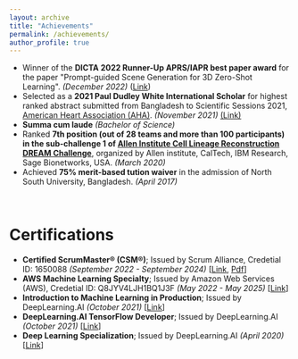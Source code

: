 ```yaml
---
layout: archive
title: "Achievements"
permalink: /achievements/
author_profile: true
---
```


* Winner of the **DICTA 2022 Runner-Up APRS/IAPR best paper award** for the paper "Prompt-guided Scene Generation for 3D Zero-Shot Learning". _(December 2022)_ ([Link](https://drive.google.com/file/d/1c7AIkstjUsfoz2a3FVsCKJ0Vh1cMTMOI/view?usp=share_link))  
* Selected as a **2021 Paul Dudley White International Scholar** for highest ranked abstract submitted from Bangladesh to Scientific Sessions 2021, [American Heart Association (AHA)](https://www.heart.org/). _(November 2021)_ [(Link)](https://drive.google.com/file/d/18mgQ6CuDwXOMJnBTdxjXsidCg1aVJ8WX/view?usp=sharing)
* **Summa cum laude** _(Bachelor of Science)_
* Ranked **7th position (out of 28 teams and more than 100 participants) in the sub-challenge 1 of [Allen Institute Cell Lineage Reconstruction DREAM Challenge](https://www.synapse.org/#!Synapse:syn20692755/wiki/597060)**, organized by Allen institute, CalTech, IBM Research, Sage Bionetworks, USA. _(March 2020)_
* Achieved **75% merit-based tution waiver** in the admission of North South University, Bangladesh. _(April 2017)_  
<br />

# Certifications

* **Certified ScrumMaster® (CSM®)**; Issued by Scrum Alliance, Credetial ID: 1650088 _(September 2022 - September 2024)_  [[Link](https://bcert.me/shkyedjlv), [Pdf](https://drive.google.com/file/d/1xgVidjSO5hpNJkESF6PwMj_eg3sUOHVw/view?usp=share_link)]
* **AWS Machine Learning Specialty**; Issued by Amazon Web Services (AWS), Credetial ID: Q8JYV4LJH1BQ1J3F _(May 2022 - May 2025)_  [[Link](https://www.credly.com/badges/3b89bdd1-06b5-4c98-b26b-bdac3b968d87/public_url)]
* **Introduction to Machine Learning in Production**; Issued by DeepLearning.AI _(October 2021)_  [[Link](https://www.coursera.org/account/accomplishments/verify/FBTLSBJ4RVZ9)]
* **DeepLearning.AI TensorFlow Developer**; Issued by DeepLearning.AI _(October 2021)_  [[Link](https://www.coursera.org/account/accomplishments/professional-cert/C5Q77FQ64LE4)]
* **Deep Learning Specialization**; Issued by DeepLearning.AI _(April 2020)_  [[Link](https://www.coursera.org/account/accomplishments/specialization/KP4Q6VEJ6CUS)]